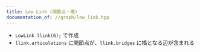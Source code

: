 ```yaml
---
title: Low Link (関節点・橋)
documentation_of: //graph/low_link.hpp
---
```


- `LowLink llink(G);` で作成
- `llink.articulations` に関節点が、`llink.bridges` に橋となる辺が含まれる
